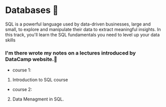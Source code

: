 # Databases :dart:
SQL is a powerful language used by data-driven businesses, large and small, to explore and manipulate their data to extract meaningful insights. In this track, you'll learn the SQL fundamentals you need to level up your data skills

### I'm there wrote my notes on a lectures introduced by DataCamp website.:bell:
- course 1: 
1. Introduction to SQL course
- course 2:
2. Data Menagment in SQL.

